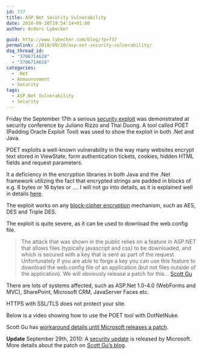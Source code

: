 ```yaml
---
id: 737
title: ASP.Net Security Vulnerability
date: 2010-09-20T19:54:14+01:00
author: Anders Lybecker

guid: http://www.lybecker.com/blog/?p=737
permalink: /2010/09/20/asp-net-security-vulnerability/
dsq_thread_id:
  - "3706714628"
  - "3706714628"
categories:
  - .Net
  - Announcement
  - Security
tags:
  - ASP.Net Vulnerability
  - Security
---
```

Friday the September 17th a serious [security exploit](http://www.microsoft.com/technet/security/advisory/2416728.mspx "Microsoft Security Advisory (2416728) Vulnerability in ASP.NET Could Allow Information Disclosure ") was demonstrated at security conference by Juliano Rizzo and Thai Duong. A tool called POET (Padding Oracle Exploit Tool) was used to show the exploit in both .Net and Java.

POET exploits a well-known vulnerability in the way many websites encrypt text stored in ViewState, form authentication tickets, cookies, hidden HTML fields and request parameters.

It a deficiency in the encryption libraries in both Java and the .Net framework utilizing the fact that encrypted strings are padded in blocks of e.g. 8 bytes or 16 bytes or …. I will not go into details, as it is explained well in details [here](http://www.gdssecurity.com/l/b/2010/09/14/automated-padding-oracle-attacks-with-padbuster/ "Article Automated Padding Oracle Attacks with PadBuster").

The exploit works on any [block-cipher encryption](http://en.wikipedia.org/wiki/Block_cipher "Block cipher on Wikipedia") mechanism, such as AES, DES and Triple DES.

The exploit is quite severe, as it can be used to download the web.config file.

> The attack that was shown in the public relies on a feature in ASP.NET that allows files (typically javascript and css) to be downloaded, and which is secured with a key that is sent as part of the request. Unfortunately if you are able to forge a key you can use this feature to download the web.config file of an application (but not files outside of the application). We will obviously release a patch for this… [Scott Gu](http://weblogs.asp.net/scottgu/archive/2010/09/18/important-asp-net-security-vulnerability.aspx "Comment by Scott Gu")

There are lots of systems affected, such as ASP.Net 1.0-4.0 (WebForms and MVC), SharePoint, Microsoft CRM, JavaServer Faces etc.

HTTPS with SSL/TLS does not protect your site.

Below is a video showing how to use the POET tool with DotNetNuke.  


Scott Gu has [workaround details until Microsoft releases a patch](http://weblogs.asp.net/scottgu/archive/2010/09/18/important-asp-net-security-vulnerability.aspx "ASP.Net workaround").

**Update** September 29th, 2010: A [security update](http://www.microsoft.com/technet/security/bulletin/ms10-070.mspx "Microsoft Security Bulletin MS10-070 - Important") is released by Microsoft. More details about the patch on [Scott Gu&#8217;s blog](http://weblogs.asp.net/scottgu/archive/2010/09/28/asp-net-security-update-now-available.aspx "Details of the ASP.NET Security Update").